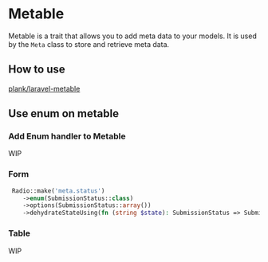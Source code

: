# Metable

Metable is a trait that allows you to add meta data to your models. It is used by the `Meta` class to store and retrieve meta data.

## How to use

[plank/laravel-metable](https://github.com/plank/laravel-metable)

## Use enum on metable

### Add Enum handler to Metable

WIP

### Form

```php
 Radio::make('meta.status')
    ->enum(SubmissionStatus::class)
    ->options(SubmissionStatus::array())
    ->dehydrateStateUsing(fn (string $state): SubmissionStatus => SubmissionStatus::from($state)),
```

### Table

WIP
